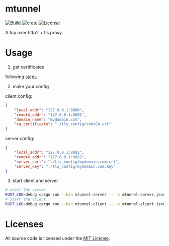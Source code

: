 # mtunnel 
[![Build](https://github.com/cssivision/mtunnel/workflows/build/badge.svg)](
https://github.com/cssivision/mtunnel/actions)
[![crate](https://img.shields.io/crates/v/mtunnel.svg)](https://crates.io/crates/mtunnel)
[![License](http://img.shields.io/badge/license-mit-blue.svg)](https://github.com/cssivision/mtunnel/blob/master/LICENSE)

A tcp over http2 + tls proxy.

# Usage 
1. get certificates

following [steps](https://github.com/cssivision/mtunnel/tree/main/tls_config)

2. make your config

client config:
```json
{
    "local_addr": "127.0.0.1:8080",
    "remote_addr": "127.0.0.1:8081",
    "domain_name": "mydomain.com",
    "ca_certificate": "./tls_config/rootCA.crt"
}
```

server config:
```json
{
    "local_addr": "127.0.0.1:8081",
    "remote_addr": "127.0.0.1:8082",
    "server_cert": "./tls_config/mydomain.com.crt",
    "server_key": "./tls_config/mydomain.com.key"
}
```


3. start client and server
```sh
# start the server
RUST_LOG=debug cargo run --bin mtunnel-server -- -c mtunnel-server.json 
# start the client
RUST_LOG=debug cargo run --bin mtunnel-client -- -c mtunnel-client.json 
```

# Licenses

All source code is licensed under the [MIT License](https://github.com/cssivision/mtunnel/blob/master/LICENSE).
